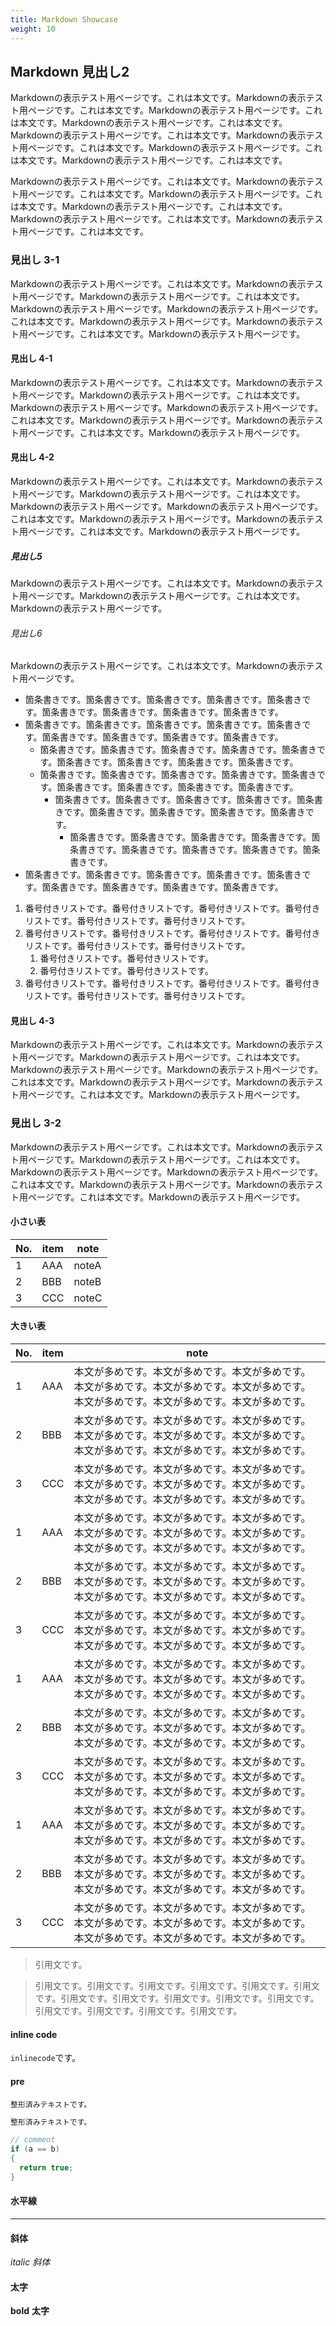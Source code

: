 ```yaml
---
title: Markdown Showcase
weight: 10
---
```


## Markdown 見出し2

Markdownの表示テスト用ページです。これは本文です。Markdownの表示テスト用ページです。これは本文です。Markdownの表示テスト用ページです。これは本文です。Markdownの表示テスト用ページです。これは本文です。Markdownの表示テスト用ページです。これは本文です。Markdownの表示テスト用ページです。これは本文です。Markdownの表示テスト用ページです。これは本文です。Markdownの表示テスト用ページです。これは本文です。

Markdownの表示テスト用ページです。これは本文です。Markdownの表示テスト用ページです。これは本文です。Markdownの表示テスト用ページです。これは本文です。Markdownの表示テスト用ページです。これは本文です。Markdownの表示テスト用ページです。これは本文です。Markdownの表示テスト用ページです。これは本文です。

### 見出し 3-1

Markdownの表示テスト用ページです。これは本文です。Markdownの表示テスト用ページです。Markdownの表示テスト用ページです。これは本文です。Markdownの表示テスト用ページです。Markdownの表示テスト用ページです。これは本文です。Markdownの表示テスト用ページです。Markdownの表示テスト用ページです。これは本文です。Markdownの表示テスト用ページです。

#### 見出し 4-1

Markdownの表示テスト用ページです。これは本文です。Markdownの表示テスト用ページです。Markdownの表示テスト用ページです。これは本文です。Markdownの表示テスト用ページです。Markdownの表示テスト用ページです。これは本文です。Markdownの表示テスト用ページです。Markdownの表示テスト用ページです。これは本文です。Markdownの表示テスト用ページです。

#### 見出し 4-2

Markdownの表示テスト用ページです。これは本文です。Markdownの表示テスト用ページです。Markdownの表示テスト用ページです。これは本文です。Markdownの表示テスト用ページです。Markdownの表示テスト用ページです。これは本文です。Markdownの表示テスト用ページです。Markdownの表示テスト用ページです。これは本文です。Markdownの表示テスト用ページです。

##### 見出し5

Markdownの表示テスト用ページです。これは本文です。Markdownの表示テスト用ページです。Markdownの表示テスト用ページです。これは本文です。Markdownの表示テスト用ページです。

###### 見出し6

Markdownの表示テスト用ページです。これは本文です。Markdownの表示テスト用ページです。

* 箇条書きです。箇条書きです。箇条書きです。箇条書きです。箇条書きです。箇条書きです。箇条書きです。箇条書きです。箇条書きです。
* 箇条書きです。箇条書きです。箇条書きです。箇条書きです。箇条書きです。箇条書きです。箇条書きです。箇条書きです。箇条書きです。
  * 箇条書きです。箇条書きです。箇条書きです。箇条書きです。箇条書きです。箇条書きです。箇条書きです。箇条書きです。箇条書きです。
  * 箇条書きです。箇条書きです。箇条書きです。箇条書きです。箇条書きです。箇条書きです。箇条書きです。箇条書きです。箇条書きです。
    * 箇条書きです。箇条書きです。箇条書きです。箇条書きです。箇条書きです。箇条書きです。箇条書きです。箇条書きです。箇条書きです。
      * 箇条書きです。箇条書きです。箇条書きです。箇条書きです。箇条書きです。箇条書きです。箇条書きです。箇条書きです。箇条書きです。
* 箇条書きです。箇条書きです。箇条書きです。箇条書きです。箇条書きです。箇条書きです。箇条書きです。箇条書きです。箇条書きです。

1. 番号付きリストです。番号付きリストです。番号付きリストです。番号付きリストです。番号付きリストです。番号付きリストです。
1. 番号付きリストです。番号付きリストです。番号付きリストです。番号付きリストです。番号付きリストです。番号付きリストです。
    1. 番号付きリストです。番号付きリストです。
    1. 番号付きリストです。番号付きリストです。
1. 番号付きリストです。番号付きリストです。番号付きリストです。番号付きリストです。番号付きリストです。番号付きリストです。

#### 見出し 4-3

Markdownの表示テスト用ページです。これは本文です。Markdownの表示テスト用ページです。Markdownの表示テスト用ページです。これは本文です。Markdownの表示テスト用ページです。Markdownの表示テスト用ページです。これは本文です。Markdownの表示テスト用ページです。Markdownの表示テスト用ページです。これは本文です。Markdownの表示テスト用ページです。

### 見出し 3-2

Markdownの表示テスト用ページです。これは本文です。Markdownの表示テスト用ページです。Markdownの表示テスト用ページです。これは本文です。Markdownの表示テスト用ページです。Markdownの表示テスト用ページです。これは本文です。Markdownの表示テスト用ページです。Markdownの表示テスト用ページです。これは本文です。Markdownの表示テスト用ページです。

#### 小さい表

| No. | item | note |
| --- | --- | --- |
| 1    | AAA    | noteA |
| 2    | BBB    | noteB |
| 3    | CCC    | noteC |

#### 大きい表

| No. | item | note |
| --- | --- | --- |
| 1    | AAA    | 本文が多めです。本文が多めです。本文が多めです。本文が多めです。本文が多めです。本文が多めです。本文が多めです。本文が多めです。本文が多めです。 |
| 2    | BBB    | 本文が多めです。本文が多めです。本文が多めです。本文が多めです。本文が多めです。本文が多めです。本文が多めです。本文が多めです。本文が多めです。 |
| 3    | CCC    | 本文が多めです。本文が多めです。本文が多めです。本文が多めです。本文が多めです。本文が多めです。本文が多めです。本文が多めです。本文が多めです。 |
| 1    | AAA    | 本文が多めです。本文が多めです。本文が多めです。本文が多めです。本文が多めです。本文が多めです。本文が多めです。本文が多めです。本文が多めです。 |
| 2    | BBB    | 本文が多めです。本文が多めです。本文が多めです。本文が多めです。本文が多めです。本文が多めです。本文が多めです。本文が多めです。本文が多めです。 |
| 3    | CCC    | 本文が多めです。本文が多めです。本文が多めです。本文が多めです。本文が多めです。本文が多めです。本文が多めです。本文が多めです。本文が多めです。 |
| 1    | AAA    | 本文が多めです。本文が多めです。本文が多めです。本文が多めです。本文が多めです。本文が多めです。本文が多めです。本文が多めです。本文が多めです。 |
| 2    | BBB    | 本文が多めです。本文が多めです。本文が多めです。本文が多めです。本文が多めです。本文が多めです。本文が多めです。本文が多めです。本文が多めです。 |
| 3    | CCC    | 本文が多めです。本文が多めです。本文が多めです。本文が多めです。本文が多めです。本文が多めです。本文が多めです。本文が多めです。本文が多めです。 |
| 1    | AAA    | 本文が多めです。本文が多めです。本文が多めです。本文が多めです。本文が多めです。本文が多めです。本文が多めです。本文が多めです。本文が多めです。 |
| 2    | BBB    | 本文が多めです。本文が多めです。本文が多めです。本文が多めです。本文が多めです。本文が多めです。本文が多めです。本文が多めです。本文が多めです。 |
| 3    | CCC    | 本文が多めです。本文が多めです。本文が多めです。本文が多めです。本文が多めです。本文が多めです。本文が多めです。本文が多めです。本文が多めです。 |

> 引用文です。

> 引用文です。引用文です。引用文です。引用文です。引用文です。引用文です。引用文です。引用文です。引用文です。引用文です。引用文です。引用文です。引用文です。引用文です。引用文です。

#### inline code

`inlinecode`です。

#### pre

```
整形済みテキストです。
```

```md
整形済みテキストです。
```

```c#
// comment
if (a == b)
{
  return true;
}
```

#### 水平線

---

#### 斜体

*italic* *斜体*

#### 太字

**bold** **太字**



